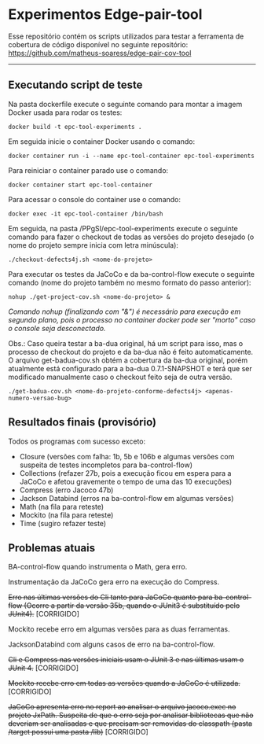 # Experimentos Edge-pair-tool

Esse repositório contém os scripts utilizados para testar a ferramenta de cobertura de código disponível no seguinte repositório: https://github.com/matheus-soaress/edge-pair-cov-tool

---

## Executando script de teste

Na pasta dockerfile execute o seguinte comando para montar a imagem Docker usada para rodar os testes:

````
docker build -t epc-tool-experiments .
````

Em seguida inicie o container Docker usando o comando:

````
docker container run -i --name epc-tool-container epc-tool-experiments
````

Para reiniciar o container parado use o comando:

````
docker container start epc-tool-container
````

Para acessar o console do container use o comando:

````
docker exec -it epc-tool-container /bin/bash
````

Em seguida, na pasta /PPgSI/epc-tool-experiments execute o seguinte comando para fazer o checkout de todas as versões do projeto desejado (o nome do projeto sempre inicia com letra minúscula):

````
./checkout-defects4j.sh <nome-do-projeto>
````

Para executar os testes da JaCoCo e da ba-control-flow execute o seguinte comando (nome do projeto também no mesmo formato do passo anterior):

````
nohup ./get-project-cov.sh <nome-do-projeto> &
````

_Comando nohup (finalizando com "&") é necessário para execução em segundo plano, pois o processo no container docker pode ser "morto" caso o console seja desconectado._

Obs.: Caso queira testar a ba-dua original, há um script para isso, mas o processo de checkout do projeto e da ba-dua não é feito automaticamente. O arquivo get-badua-cov.sh obtém a cobertura da ba-dua original, porém atualmente está configurado para a ba-dua 0.7.1-SNAPSHOT e terá que ser modificado manualmente caso o checkout feito seja de outra versão.

````
./get-badua-cov.sh <nome-do-projeto-conforme-defects4j> <apenas-numero-versao-bug>
````

## Resultados finais (provisório)

Todos os programas com sucesso exceto:

- Closure (versões com falha: 1b, 5b e 106b e algumas versões com suspeita de testes incompletos para ba-control-flow)
- Collections (refazer 27b, pois a execução ficou em espera para a JaCoCo e afetou gravemente o tempo de uma das 10 execuções)
- Compress (erro Jacoco 47b)
- Jackson Databind (erros na ba-control-flow em algumas versões)
- Math (na fila para reteste)
- Mockito (na fila para reteste)
- Time (sugiro refazer teste)

## Problemas atuais

BA-control-flow quando instrumenta o Math, gera erro.

Instrumentação da JaCoCo gera erro na execução do Compress.

~~Erro nas últimas versões do Cli tanto para JaCoCo quanto para ba-control-flow (Ocorre a partir da versão 35b, quando o JUnit3 é substituído pelo JUnit4).~~ [CORRIGIDO]

Mockito recebe erro em algumas versões para as duas ferramentas.

JacksonDatabind com alguns casos de erro na ba-control-flow.

~~Cli e Compress nas versões iniciais usam o JUnit 3 e nas últimas usam o JUnit 4.~~ [CORRIGIDO]

~~Mockito recebe erro em todas as versões quando a JaCoCo é utilizada.~~ [CORRIGIDO]

~~JaCoCo apresenta erro no report ao analisar o arquivo jacoco.exec no projeto JxPath. Suspeita de que o erro seja por analisar bibliotecas que não deveriam ser analisadas e que precisam ser removidas do classpath (pasta /target possui uma pasta /lib)~~ [CORRIGIDO]